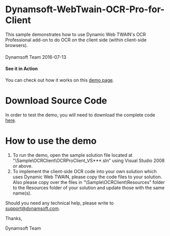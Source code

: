 ﻿# Dynamsoft-WebTwain-OCR-Pro-for-Client

This sample demonstrates how to use Dynamic Web TWAIN's OCR Professional add-on to do OCR on the client side (within client-side browsers).
####
Dynamsoft Team
2016-07-13

#### See it in Action
You can check out how it works on this <a target="_blank" href="http://www.dynamsoft.com/Samples/DWT/Scan-Documents-and-Do-Client-side-OCR-Pro/OCRProClientSide.aspx">demo page</a>.


# Download Source Code

In order to test the demo, you will need to download the complete code <a href="http://www.dynamsoft.com/Samples/DWT/Scan-Documents-and-Do-Client-side-OCR-Pro.zip" target="_blank">here</a>.


# How to use the demo

  1. To run the demo, open the sample solution file located at "\Sample\OCRClient\OCRProClient_VS***.sln" using Visual Studio 2008 or above.
  2. To implement the client-side OCR code into your own solution which uses Dynamic Web TWAIN, please copy the code files to your solution. Also please copy over the files in “\Sample\OCRClient\Resources” folder to the Resources folder of your solution and update those with the same name(s).

Should you need any technical help, please write to 
support@dynamsoft.com.

Thanks,

Dynamsoft Team

